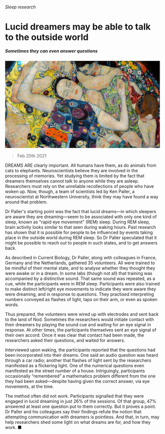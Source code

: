 ###### Sleep research

# Lucid dreamers may be able to talk to the outside world 

##### Sometimes they can even answer questions 

![image](images/20210220_stp502.jpg) 

> Feb 20th 2021 


DREAMS ARE clearly important. All humans have them, as do animals from cats to elephants. Neuroscientists believe they are involved in the processing of memories. Yet studying them is limited by the fact that dreamers themselves cannot talk to anyone while they are asleep. Researchers must rely on the unreliable recollections of people who have woken up. Now, though, a team of scientists led by Ken Paller, a neuroscientist at Northwestern University, think they may have found a way around that problem.


Dr Paller's starting point was the fact that lucid dreams—in which sleepers are aware they are dreaming—seem to be associated with only one kind of sleep, known as "rapid eye movement" (REM) sleep. During REM sleep, brain activity looks similar to that seen during waking hours. Past research has shown that it is possible for people to be influenced by events taking place in the outside world during REM sleep. So Dr Paller speculated that it might be possible to reach out to people in such states, and to get answers back.



As described in Current Biology, Dr Paller, along with colleagues in France, Germany and the Netherlands, gathered 35 volunteers. All were trained to be mindful of their mental state, and to analyse whether they thought they were awake or in a dream. In some labs (though not all) that training was accompanied by a distinctive sound. That same sound was repeated, as a cue, while the participants were in REM sleep. Participants were also trained to make distinct left/right eye movements to indicate they were aware they were dreaming, and in response to questions. They practised interpreting numbers conveyed as flashes of light, taps on their arm, or even as spoken words.


Thus prepared, the volunteers were wired up with electrodes and sent back to the land of Nod. Sometimes the researchers would initiate contact with their dreamers by playing the sound cue and waiting for an eye signal in response. At other times, the participants themselves sent an eye signal of their own accord. Once it was clear that contact had been made, the researchers asked their questions, and waited for answers.


Interviewed upon waking, the participants reported that the questions had been incorporated into their dreams. One said an audio question was heard through a car radio; another that flashes of light sent by the researchers manifested as a flickering light. One of the numerical questions even manifested as the street number of a house. Intriguingly, participants occasionally “remembered” a mathematics problem different from the one they had been asked—despite having given the correct answer, via eye movements, at the time.


The method often did not work. Participants signalled that they were engaged in lucid dreaming in just 26% of the sessions. Of that group, 47% answered at least one question put to them correctly. But it proves a point. Dr Paller and his colleagues say their findings refute the notion that attempting communication with dreamers is pointless. And that, in turn, may help researchers shed some light on what dreams are for, and how they work. ■

